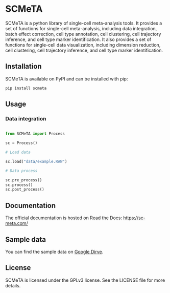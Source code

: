 # SCMeTA

SCMeTA is a python library of single-cell meta-analysis tools. It provides a set of functions for single-cell meta-analysis, including data integration, batch effect correction, cell type annotation, cell clustering, cell trajectory inference, and cell type marker identification. It also provides a set of functions for single-cell data visualization, including dimension reduction, cell clustering, cell trajectory inference, and cell type marker identification. 

## Installation

SCMeTA is available on PyPI and can be installed with pip:

```bash
pip install scmeta
```

## Usage

### Data integration

```python

from SCMeTA import Process

sc = Process()

# Load data

sc.load("data/example.RAW")

# Data process

sc.pre_process()
sc.process()
sc.post_process()

```

## Documentation

The official documentation is hosted on Read the Docs: https://sc-meta.com/

## Sample data

You can find the sample data on [Google Dirve](https://drive.google.com/drive/folders/1tRQEPa7eX8Q_VkAIBnKieim6gIPfVJsM?usp=share_link).

## License

SCMeTA is licensed under the GPLv3 license. See the LICENSE file for more details.



